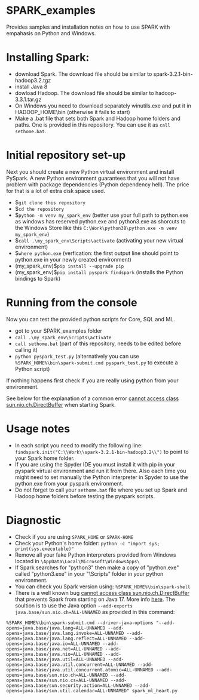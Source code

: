 # SPARK_examples
Provides samples and installation notes on how to use SPARK with empahasis on Python and Windows.

# Installing Spark:
* download Spark. The download file should be similar to spark-3.2.1-bin-hadoop3.2.tgz
* install Java 8
* dowload Hadoop. The download file should be similar to hadoop-3.3.1.tar.gz
* On Windows you need to download separately winutils.exe and put it in HADOOP_HOME\bin (otherwise it fails to start)
* Make a .bat file that sets both Spark and Hadoop home folders and paths. One is provided in this repository. You can use it as `call sethome.bat`.

# Initial repository set-up

Next you should create a new Python virtual environment and install PySpark.
A new Python environment guarantees that you will not have problem with package dependencies (Python dependency hell). The price for that is a lot of extra disk space used.

* $`git clone this repository`
* $`cd the repository` 
* $`python -m venv my_spark_env` (better use your full path to python.exe as windows has reserved python.exe and python3.exe as shorcuts to the Windows Store like this `C:\Work\python38\python.exe -m venv my_spark_env`)
* $`call .\my_spark_env\Scripts\activate` (activating your new virtual environment)
* $`where python.exe` (verfication: the first output line should point to python.exe in your newly created environment)
* (my_spark_env)$`pip install --upgrade pip`
* (my_spark_env)$`pip install pyspark findspark` (installs the Python bindings to Spark)

# Running from the console
Now you can test the provided python scripts for Core, SQL and ML. 

* got to your SPARK_examples folder
* `call .\my_spark_env\Scripts\activate`
* `call sethome.bat` (part of this repository, needs to be edited before calling it)
* `python pyspark_test.py` (alternatively you can use `%SPARK_HOME%\bin\spark-submit.cmd pyspark_test.py` to execute a Python script)

If nothing happens first check if you are really using python from your environment. 

See below for the explanation of a common error [cannot access class sun.nio.ch.DirectBuffer](https://stackoverflow.com/questions/73465937/apache-spark-3-3-0-breaks-on-java-17-with-cannot-access-class-sun-nio-ch-direct) when starting Spark.

# Usage notes
* In each script you need to modify the following line: `findspark.init("C:\\Work\\spark-3.2.1-bin-hadoop3.2\\")` to point to your Spark home folder.
* If you are using the Spyder IDE you must install it with pip in your pyspark virtual environment and run it from there. Also each time you might need to set manually the Python interpreter in Spyder to use the python.exe from your pyspark environment.
* Do not forget to call your `sethome.bat` file where you set up Spark and Hadoop home folders before testing the pyspark scripts. 

# Diagnostic
* Check if you are using `SPARK_HOME` or `SPARK-HOME`
* Check your Python's home folder: `python -c "import sys; print(sys.executable)"`
* Remove all your fake Python interpreters provided from Windows located in  `\AppData\Local\Microsoft\WindowsApps\`
* If Spark searches for "python3" then make a copy of "python.exe" called "python3.exe" in your "\Scripts" folder in your python environment.
* You can check you Spark version using: `%SPARK_HOME%\bin\spark-shell`
* There is a well known bug [cannot access class sun.nio.ch.DirectBuffer](https://stackoverflow.com/questions/73465937/apache-spark-3-3-0-breaks-on-java-17-with-cannot-access-class-sun-nio-ch-direct) that prevents Spark from starting on Java 17. More info [here](https://stackoverflow.com/questions/72724816/running-unit-tests-with-spark-3-3-0-on-java-17-fails-with-illegalaccesserror-cl). The soultion is to use the Java option `--add-exports java.base/sun.nio.ch=ALL-UNNAMED` as provided in this command: 

`
%SPARK_HOME%\bin\spark-submit.cmd --driver-java-options "--add-opens=java.base/java.lang=ALL-UNNAMED --add-opens=java.base/java.lang.invoke=ALL-UNNAMED --add-opens=java.base/java.lang.reflect=ALL-UNNAMED --add-opens=java.base/java.io=ALL-UNNAMED --add-opens=java.base/java.net=ALL-UNNAMED --add-opens=java.base/java.nio=ALL-UNNAMED --add-opens=java.base/java.util=ALL-UNNAMED --add-opens=java.base/java.util.concurrent=ALL-UNNAMED --add-opens=java.base/java.util.concurrent.atomic=ALL-UNNAMED --add-opens=java.base/sun.nio.ch=ALL-UNNAMED --add-opens=java.base/sun.nio.cs=ALL-UNNAMED --add-opens=java.base/sun.security.action=ALL-UNNAMED --add-opens=java.base/sun.util.calendar=ALL-UNNAMED" spark_ml_heart.py
`








